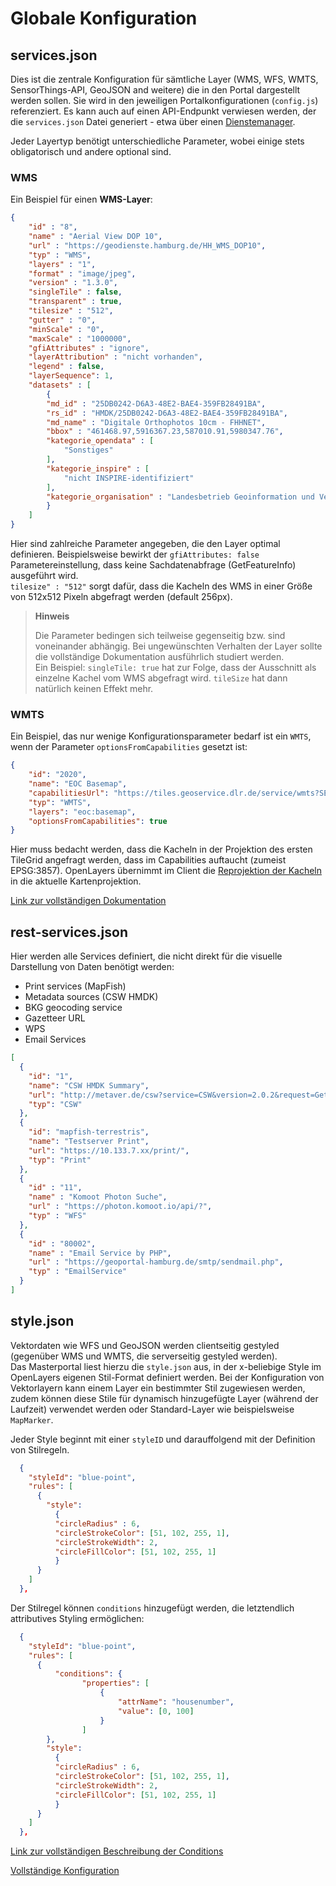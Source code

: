 # Globale Konfiguration

## services.json

Dies ist die zentrale Konfiguration für sämtliche Layer (WMS, WFS, WMTS, SensorThings-API, GeoJSON and weitere) die in den Portal dargestellt werden sollen. Sie wird in den jeweiligen Portalkonfigurationen (`config.js`) referenziert. Es kann auch auf einen API-Endpunkt verwiesen werden, der die `services.json` Datei generiert - etwa über einen [Dienstemanager](https://bitbucket.org/geowerkstatt-hamburg/dienstemanager/src/master/).

Jeder Layertyp benötigt unterschiedliche Parameter, wobei einige stets obligatorisch und andere optional sind. 

### WMS
Ein Beispiel für einen **WMS-Layer**:

```json
{
    "id" : "8",
    "name" : "Aerial View DOP 10",
    "url" : "https://geodienste.hamburg.de/HH_WMS_DOP10",
    "typ" : "WMS",
    "layers" : "1",
    "format" : "image/jpeg",
    "version" : "1.3.0",
    "singleTile" : false,
    "transparent" : true,
    "tilesize" : "512",
    "gutter" : "0",
    "minScale" : "0",
    "maxScale" : "1000000",
    "gfiAttributes" : "ignore",
    "layerAttribution" : "nicht vorhanden",
    "legend" : false,
    "layerSequence": 1,
    "datasets" : [
        {
        "md_id" : "25DB0242-D6A3-48E2-BAE4-359FB28491BA",
        "rs_id" : "HMDK/25DB0242-D6A3-48E2-BAE4-359FB28491BA",
        "md_name" : "Digitale Orthophotos 10cm - FHHNET",
        "bbox" : "461468.97,5916367.23,587010.91,5980347.76",
        "kategorie_opendata" : [
            "Sonstiges"
        ],
        "kategorie_inspire" : [
            "nicht INSPIRE-identifiziert"
        ],
        "kategorie_organisation" : "Landesbetrieb Geoinformation und Vermessung"
        }
    ]
}
```

Hier sind zahlreiche Parameter angegeben, die den Layer optimal definieren. Beispielsweise bewirkt der `gfiAttributes: false` Parametereinstellung, dass keine Sachdatenabfrage (GetFeatureInfo) ausgeführt wird.  
`tilesize" : "512"` sorgt dafür, dass die Kacheln des WMS in einer Größe von 512x512 Pixeln abgefragt werden (default 256px).

> **Hinweis**
>
> Die Parameter bedingen sich teilweise gegenseitig bzw. sind voneinander abhängig. Bei ungewünschten Verhalten der Layer sollte die vollständige Dokumentation ausführlich studiert werden.  
> Ein Beispiel: `singleTile: true` hat zur Folge, dass der Ausschnitt als einzelne Kachel vom WMS abgefragt wird. `tileSize` hat dann natürlich keinen Effekt mehr.


### WMTS
Ein Beispiel, das nur wenige Konfigurationsparameter bedarf ist ein `WMTS`, wenn der Parameter `optionsFromCapabilities` gesetzt ist:

```json
{
    "id": "2020",
    "name": "EOC Basemap",
    "capabilitiesUrl": "https://tiles.geoservice.dlr.de/service/wmts?SERVICE=WMTS&REQUEST=GetCapabilities",
    "typ": "WMTS",
    "layers": "eoc:basemap",
    "optionsFromCapabilities": true
}
```

Hier muss bedacht werden, dass die Kacheln in der Projektion des ersten TileGrid angefragt werden, dass im Capabilities auftaucht (zumeist EPSG:3857). OpenLayers übernimmt im Client die [Reprojektion der Kacheln](https://openlayers.org/en/latest/examples/reprojection.html) in die aktuelle Kartenprojektion.

[Link zur vollständigen Dokumentation](https://bitbucket.org/geowerkstatt-hamburg/masterportal/src/6801563147d77d25faa5b798e320d15e4489a807/doc/services.json.md)


## rest-services.json

Hier werden alle Services definiert, die nicht direkt für die visuelle Darstellung von Daten benötigt werden:

* Print services (MapFish)
* Metadata sources (CSW HMDK)
* BKG geocoding service
* Gazetteer URL
* WPS
* Email Services

```json
[
  {
    "id": "1",
    "name": "CSW HMDK Summary",
    "url": "http://metaver.de/csw?service=CSW&version=2.0.2&request=GetRecordById&typeNames=csw:Record&elementsetname=summary",
    "typ": "CSW"
  },
  {
    "id": "mapfish-terrestris",
    "name": "Testserver Print",
    "url": "https://10.133.7.xx/print/",
    "typ": "Print"
  },
  {
    "id" : "11",
    "name" : "Komoot Photon Suche",
    "url" : "https://photon.komoot.io/api/?",
    "typ" : "WFS"
  },
  {
    "id" : "80002",
    "name" : "Email Service by PHP",
    "url" : "https://geoportal-hamburg.de/smtp/sendmail.php",
    "typ" : "EmailService"
  }
]
```

## style.json

Vektordaten wie WFS und GeoJSON werden clientseitig gestyled (gegenüber WMS und WMTS, die serverseitig gestyled werden).  
Das Masterportal liest hierzu die `style.json` aus, in der x-beliebige Style im OpenLayers eigenen Stil-Format definiert werden. Bei der Konfiguration von Vektorlayern kann einem Layer ein bestimmter Stil zugewiesen werden, zudem können diese Stile für dynamisch hinzugefügte Layer (während der Laufzeit) verwendet werden oder Standard-Layer wie beispielsweise `MapMarker`.  

Jeder Style beginnt mit einer `styleID` und darauffolgend mit der Definition von Stilregeln.

```json
  {
    "styleId": "blue-point",
    "rules": [
      {
        "style":
          {
          "circleRadius" : 6,
          "circleStrokeColor": [51, 102, 255, 1],
          "circleStrokeWidth": 2,
          "circleFillColor": [51, 102, 255, 1]
          }
      }
    ]
  },
```

Der Stilregel können `conditions` hinzugefügt werden, die letztendlich attributives Styling ermöglichen:

```json
  {
    "styleId": "blue-point",
    "rules": [
      {
          "conditions": {
                "properties": [
                    {
                        "attrName": "housenumber",
                        "value": [0, 100]
                    }
                ]
        },
        "style":
          {
          "circleRadius" : 6,
          "circleStrokeColor": [51, 102, 255, 1],
          "circleStrokeWidth": 2,
          "circleFillColor": [51, 102, 255, 1]
          }
      }
    ]
  },
```

[Link zur vollständigen Beschreibung der Conditions](https://bitbucket.org/geowerkstatt-hamburg/masterportal/src/6801563147d77d25faa5b798e320d15e4489a807/doc/style.json.md#markdown-header-conditions)


[Vollständige Konfiguration](https://bitbucket.org/geowerkstatt-hamburg/masterportal/src/6801563147d77d25faa5b798e320d15e4489a807/doc/style.json.md)